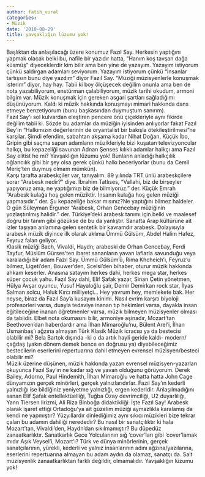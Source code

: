 ```yaml
---
author: fatih_vural
categories:
- Müzik
date: '2010-08-29'
title: yavşaklığın lüzumu yok!
---
```


    
Başlıktan da anlaşılacağı üzere konumuz Fazıl Say. Herkesin yaptığını yapmak olacak belki bu, nafile bir yazıdır hatta, “Hanım koş tavşan dağa küsmüş” diyeceklerdir kim bilir ama ben yine de yazayım. Yazayım istiyorum çünkü saldırgan adamları seviyorum. Yazayım istiyorum çünkü “İnsanlar tartışsın bunu diye yazdım” diyor Fazıl Say. “Müziği müzisyenlerle konuşmak isterim” diyor, hay hay. Tabii ki boy ölçüşecek değilim onunla ama ben de nota yazabiliyorum, enstürman çalabiliyorum, müzik tarihi okudum, armoni bilgim var. Müzik konuşmak için gereken asgari şartları sağladığımı düşünüyorum. Kaldı ki müzik hakkında konuşmayı mimari hakkında dans etmeye benzetiyorum (bunu başkasından duymuştum sanırım).  
Fazıl Say’ı sol kulvardan eleştiren pencere önü çiçekleriyle aynı fikirde değilim tabii ki. Sözde bu adamlar da müziğin iyisinden anlıyorlar fakat Fazıl Bey’in “Halkımızın değerlerinin de oryantalist bir bakışla ötekileştirilmesi”ne karşılar. Şimdi efendim, sabahtan akşama kadar Nihat Doğan, Küçük İbo, Gripin gibi saçma sapan adamların müzikleriyle bizi kuşatan televizyoncular halkçı, bu kepazeliği savunan Adnan Şenses kılıklı adamlar halkçı ama Fazıl Say elitist he mi? Yavşaklığın lüzumu yok! Bunların anladığı halkçılık oğlancılık gibi bir şey olsa gerek çünkü halkı beceriyorlar (bunu da Cemil Meriç’ten duymuş olmam mümkün).  
Karşı tarafta arabeskçiler var, tanıyalım: 89 yılında TRT ünlü arabeskçilere sorar “Arabesk nedir?” diye. İbrahim Tatlıses, “Vallahi, biz de birşeyler yapıyoruz ama, ne yaptığımızı biz de bilmiyoruz.” der. Küçük Emrah “Arabesk kulağa hoş gelen müziktir. İnsanın kulağa hoş gelen müziği yapmasıdır.” der. Şu kepazeliğe bakar mısınız?Ne yaptığını bilmez haldeler. O gün Süleyman Erguner “Arabesk, Orhan Gencebay müziğinin yozlaştırılmış halidir.” der. Türkiye’deki arabesk tanımı için belki ve maalesef doğru bir tanım gibi gözükse de bu da yanlıştır. Sanatta Arap kültürüne ait izler taşıyan anlamına gelen sentetik bir kavramdır arabesk. Dolayısıyla arabesk müzik diyince ilk olarak aklıma Ümmü Gülsüm, Abdel Halim Hafez, Feyruz falan geliyor.  
Klasik müziği Bach, Vivaldi, Haydn; arabeski de Orhan Gencebay, Ferdi Tayfur, Müslüm Gürses’ten ibaret sananların yavan laflarla savunduğu veya karaladığı bir adam Fazıl Say. Ümmü Gülsüm’ü, Rima Khcheich’ı, Feyruz’u bilmez, Ligeti’den, Bouwer’den, Scelsi’den bihaber, oturur müzik hakkında ahkam keserler. Anasına satayım herkes dahi, herkes mega star, herkes süper çocuk yahu. Fazıl Say dahi, Elif Şafak yazar, Sinan Çetin yönetmen, Hülya Avşar oyuncu, Yusuf Hayaloğlu şair, Demir Demirkan rock star, İlyas Salman solcu, Haluk Kırcı milliyetçi… Hey yavrum hey, memlekete bak. Her neyse, biraz da Fazıl Say’a kusayım kinimi. Nasıl evrim karşıtı biyoloji profesorleri varsa, duayla tedaviye inanan tıp hekimleri varsa, dayakla insan eğitileceğine inanan öğretmenler varsa, müzik bilmeyen müzisyenler olması da tabiidir. Elbet nota okumasını bilir, armoniye aşinadır, Mozart’tan Beethoven’dan haberdardır ama İlhan Mimaroğlu’nu, Bülent Arel’i, İlhan Usmanbaş’ı ağzına almayan Türk Klasik Müzik icracısı ya da bestecisi olabilir mi? Bela Bartok dışında -ki o da artık hayli geride kaldı- modern/çağdaş (yakın dönem demek bence en doğrusu ya) diyebileceğimiz bestecilerin eserlerini repertuarına dahil etmeyen evrensel müzisyen/besteci olabilir mi?  
Müzik üzerine düşünen, müzik hakkında yazan evrensel müzisyen-yazarları okuyunca Fazıl Say’ın ne kadar sığ ve yavan olduğunu görüyorum. Derek Bailey, Adorno, Paul Hindemith, İlhan Mimaroğlu ve hatta hatta John Cage dünyamızın gerçek minörleri, gerçek yalnızlarıdırlar. Fazıl Say’ın kederli yalnızlığı ise bildiğiniz yeniyetme yalnızlığı, ergen kederidir. Anlaşılmadığını sanan Elif Şafak entellektüelliği, Tuğba Özay devrimciliği, U2 duyarlılığı, Yann Tiersen lirizmi, Ali Riza Binboğa didaktikliği: İşte Fazıl Say! Arabesk olarak işaret ettiği Ortadoğu’ya ait güzelim müziği aymazlıkla karalamış da kendi ne yapmıştır? Yüzyıllardır dinlediğimiz aynı sıkıcı müzikleri bize tekrar çalan bu adamın dahiliği nerededir? Bu nasıl bir sanatçılıktır ki hala Mozart’tan, Vivaldi’den, Haydn’dan sıkılmamıştır? Bu düpedüz zanaatkarlıktır. Sanatkarlık Gece Yolcularının sığ ‘cover’ları gibi ‘cover’lamak mıdır Aşık Veysel’i, Mozart’ı? Türk ve dünya minörlerinin, gerçek sanatçılarının, yürekli, kederli ve yalnız insanlarının adını ağzına/yazılarına, eserlerini repertuarına almayan bu adam aydın da olamaz, sanatçı da. Salt müzisyenlik zanaatkarlıktan farklı değildir, olmamalıdır. Yavşaklığın lüzumu yok!